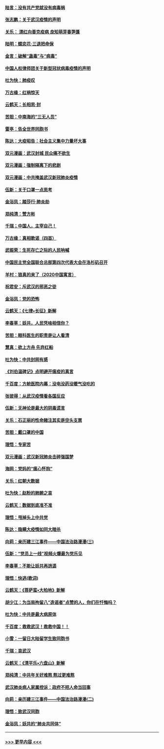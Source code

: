 #### [陆言：没有共产党就没有病毒祸](../pages/nsc993/n11868232.md?t=02142102) 
#### [张志鹏：关于武汉疫情的声明](../pages/nsc993/n11867182.md?t=02142102) 
#### [关乐： 漂红向善克疫病 良知萌芽春笋蓬](../pages/nsc993/n11865710.md?t=02142102) 
#### [陆明：蝶恋花‧三退把命保](../pages/nsc993/n11865673.md?t=02142102) 
#### [金言：破解“蛊毒”与“病毒”](../pages/nsc993/n11864103.md?t=02142102) 
#### [中国人权律师团关于新型冠状病毒疫情的声明](../pages/nsc993/n11864249.md?t=02142102) 
#### [吐为快：肺疫叹](../pages/nsc993/n11864027.md?t=02142102) 
#### [万古缘：红祸惊天](../pages/nsc993/n11864079.md?t=02142102) 
#### [云鹤天：长相思‧封](../pages/nsc993/n11864006.md?t=02142102) 
#### [苦胆：中南海的“三无人员”](../pages/nsc993/n11862997.md?t=02142102) 
#### [雷亭：告全世界同胞书](../pages/nsc993/n11862572.md?t=02142102) 
#### [陈达：大疫昭告：社会主义集中力量坏大事](../pages/nsc993/n11859419.md?t=02142102) 
#### [双元漫画：武汉封城 民众痛不欲生](../pages/nsc993/n11859287.md?t=02142102) 
#### [双元漫画：强制隔离下的悲剧](../pages/nsc993/n11859244.md?t=02142102) 
#### [双元漫画：中共掩盖武汉新冠肺炎疫情](../pages/nsc993/n11858249.md?t=02142102) 
#### [伍新：关于口罩一点思考](../pages/nsc993/n11859195.md?t=02142102) 
#### [金浴凤：踏莎行‧肺炎劫](../pages/nsc993/n11858227.md?t=02142102) 
#### [郑纯清：赞方彬](../pages/nsc993/n11856803.md?t=02142102) 
#### [千瑞；中国人，主宰自己！](../pages/nsc993/n11856793.md?t=02142102) 
#### [万古缘：真相歌谣（四首）](../pages/nsc993/n11856263.md?t=02142102) 
#### [武振荣：生死存亡之际的人民呐喊](../pages/nsc993/n11856256.md?t=02142102) 
#### [中国民主党全国联合总部第四次代表大会在洛杉矶召开](../pages/nsc993/n11856344.md?t=02142102) 
#### [羊村：狼真的来了（2020中国寓言）](../pages/nsc993/n11856229.md?t=02142102) 
#### [祝君安：斥武汉的邪恶之徒](../pages/nsc993/n11855861.md?t=02142102) 
#### [金浴凤：党的恐怖](../pages/nsc993/n11855849.md?t=02142102) 
#### [云鹤天：《七律▪长征》新解](../pages/nsc993/n11855479.md?t=02142102) 
#### [李春草：妖共，人民凭啥相信你？](../pages/nsc993/n11855196.md?t=02142102) 
#### [苦胆：眼科医生的职责是让人看清](../pages/nsc993/n11853840.md?t=02142102) 
#### [慧真：欲上方舟 先弃红船](../pages/nsc993/n11853483.md?t=02142102) 
#### [吐为快：中共封网有感](../pages/nsc993/n11852575.md?t=02142102) 
#### [《刘伯温碑记》点明避开瘟疫的真言](../pages/nsc993/n11852128.md?t=02142102) 
#### [千百度：方舱医院内幕：没电没药没暖气没吃的](../pages/nsc993/n11850211.md?t=02142102) 
#### [张彼得：从武汉疫情看各国反应](../pages/nsc993/n11850102.md?t=02142102) 
#### [伍新：无神论是最大的阴毒谎言](../pages/nsc993/n11846129.md?t=02142102) 
#### [关乐：石正丽的性命赌注其实是空头支票](../pages/nsc993/n11846109.md?t=02142102) 
#### [苦胆：戴口罩的中国](../pages/nsc993/n11845576.md?t=02142102) 
#### [理悟：专家苦](../pages/nsc993/n11845564.md?t=02142102) 
#### [双元漫画：武汉新冠肺炎击碎强国梦](../pages/nsc993/n11843320.md?t=02142102) 
#### [海网：党妈的“瘟心怀抱”](../pages/nsc993/n11840740.md?t=02142102) 
#### [关乐：红朝大数据](../pages/nsc993/n11840675.md?t=02142102) 
#### [吐为快：赵粉的肺腑之哀](../pages/nsc993/n11840618.md?t=02142102) 
#### [云鹤天：数据到底准不准](../pages/nsc993/n11840325.md?t=02142102) 
#### [理悟：甩掉头上中共党](../pages/nsc993/n11838826.md?t=02142102) 
#### [陈达：隐瞒大疫情如同大暗杀](../pages/nsc993/n11838771.md?t=02142102) 
#### [向莉：亲历建三江事件——中国法治路漫漫(三)](../pages/nsc993/n11831825.md?t=02142102) 
#### [伍新：“党员上一线”视频火爆最为党乐见](../pages/nsc993/n11838200.md?t=02142102) 
#### [李春草：不能让妖共再逍遥](../pages/nsc993/n11838102.md?t=02142102) 
#### [理悟：快逃(歌词)](../pages/nsc993/n11838083.md?t=02142102) 
#### [云鹤天：《菩萨蛮▪大柏地》新解](../pages/nsc993/n11838059.md?t=02142102) 
#### [胡少江：为当局拘留八“造谣者”点赞的人，你们在忏悔吗？](../pages/nsc993/n11836801.md?t=02142102) 
#### [吐为快：中共是最大病原体](../pages/nsc993/n11836748.md?t=02142102) 
#### [千百度：救救武汉！救救中国！！](../pages/nsc993/n11836145.md?t=02142102) 
#### [小雪：一留日大陆留学生致同胞书](../pages/nsc993/n11834624.md?t=02142102) 
#### [千瑞：哀武汉](../pages/nsc993/n11833647.md?t=02142102) 
#### [云鹤天：《清平乐▪六盘山》新解](../pages/nsc993/n11833611.md?t=02142102) 
#### [郑纯清：中共年关好难熬 熬过更难熬](../pages/nsc993/n11833489.md?t=02142102) 
#### [武汉肺炎病人家属控诉：政府不把人命当回事](../pages/nsc993/n11833205.md?t=02142102) 
#### [向莉：亲历建三江事件——中国法治路漫漫(二)](../pages/nsc993/n11829102.md?t=02142102) 
#### [理悟：致武汉同胞](../pages/nsc993/n11831522.md?t=02142102) 
#### [金浴凤：妖共的“肺炎共同体”](../pages/nsc993/n11829448.md?t=02142102) 

----
#### [ >>> 更早内容 <<< ](../indexes/nsc993-earlier.md)
